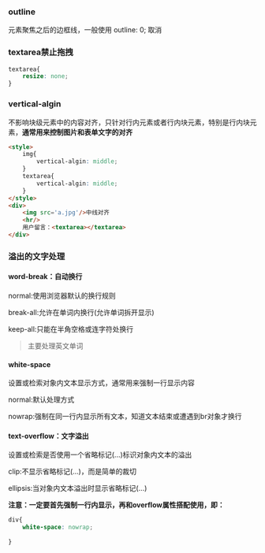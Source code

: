 ### outline

元素聚焦之后的边框线，一般使用 outline: 0; 取消

### textarea禁止拖拽

```css
textarea{
    resize: none;
}
```

### vertical-algin

不影响块级元素中的内容对齐，只针对行内元素或者行内块元素，特别是行内块元素，**通常用来控制图片和表单文字的对齐**

```html
<style>
    img{
        vertical-algin: middle;
    }
    textarea{
        vertical-algin: middle;
    }
</style>
<div>
    <img src='a.jpg'/>中线对齐
    <hr/>
    用户留言：<textarea></textarea>
</div>
```

### 溢出的文字处理

#### word-break：自动换行 

normal:使用浏览器默认的换行规则

break-all:允许在单词内换行(允许单词拆开显示)

keep-all:只能在半角空格或连字符处换行

> 主要处理英文单词

#### white-space

设置或检索对象内文本显示方式，通常用来强制一行显示内容

normal:默认处理方式

nowrap:强制在同一行内显示所有文本，知道文本结束或遭遇到br对象才换行

#### text-overflow：文字溢出

设置或检索是否使用一个省略标记(...)标识对象内文本的溢出

clip:不显示省略标记(…)，而是简单的裁切

ellipsis:当对象内文本溢出时显示省略标记(...)

**注意：一定要首先强制一行内显示，再和overflow属性搭配使用，即：**

```css
div{
    white-space: nowrap;
    
}
```

